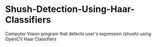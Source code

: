 # Shush-Detection-Using-Haar-Classifiers
Computer Vision program that detects user's expression (shush) using OpenCV Haar Classifiers
